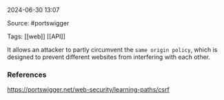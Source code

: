 
2024-06-30 13:07

Source: #portswigger 

Tags: [[web]] [[API]]

It allows an attacker to partly circumvent the `same origin policy`, which is designed to prevent different websites from interfering with each other. 










### References
https://portswigger.net/web-security/learning-paths/csrf